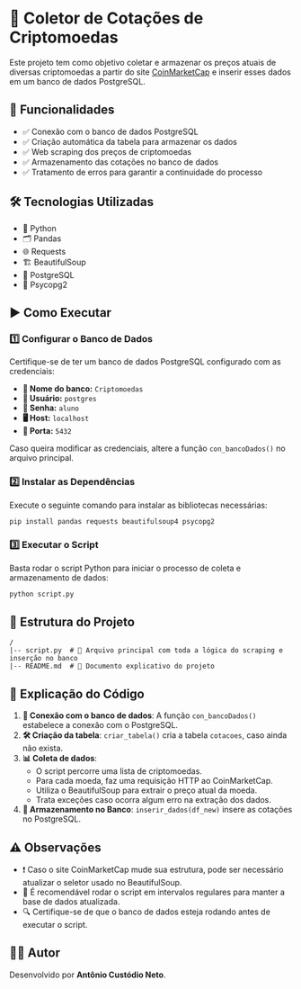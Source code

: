 # 🚀 Coletor de Cotações de Criptomoedas

Este projeto tem como objetivo coletar e armazenar os preços atuais de diversas criptomoedas a partir do site [CoinMarketCap](https://coinmarketcap.com/) e inserir esses dados em um banco de dados PostgreSQL.

## 📌 Funcionalidades
- ✅ Conexão com o banco de dados PostgreSQL
- ✅ Criação automática da tabela para armazenar os dados
- ✅ Web scraping dos preços de criptomoedas
- ✅ Armazenamento das cotações no banco de dados
- ✅ Tratamento de erros para garantir a continuidade do processo

## 🛠 Tecnologias Utilizadas
- 🐍 Python
- 🗂 Pandas
- 🌐 Requests
- 🏗 BeautifulSoup
- 🐘 PostgreSQL
- 🔌 Psycopg2

## ▶️ Como Executar

### 1️⃣ Configurar o Banco de Dados
Certifique-se de ter um banco de dados PostgreSQL configurado com as credenciais:
- **📂 Nome do banco:** `Criptomoedas`
- **👤 Usuário:** `postgres`
- **🔑 Senha:** `aluno`
- **🖥 Host:** `localhost`
- **🔌 Porta:** `5432`

Caso queira modificar as credenciais, altere a função `con_bancoDados()` no arquivo principal.

### 2️⃣ Instalar as Dependências
Execute o seguinte comando para instalar as bibliotecas necessárias:
```sh
pip install pandas requests beautifulsoup4 psycopg2
```

### 3️⃣ Executar o Script
Basta rodar o script Python para iniciar o processo de coleta e armazenamento de dados:
```sh
python script.py
```

## 📂 Estrutura do Projeto
```
/
|-- script.py  # 📜 Arquivo principal com toda a lógica do scraping e inserção no banco
|-- README.md  # 📖 Documento explicativo do projeto
```

## 📝 Explicação do Código
1. **🔗 Conexão com o banco de dados**: A função `con_bancoDados()` estabelece a conexão com o PostgreSQL.
2. **🛠 Criação da tabela**: `criar_tabela()` cria a tabela `cotacoes`, caso ainda não exista.
3. **📊 Coleta de dados**:
   - O script percorre uma lista de criptomoedas.
   - Para cada moeda, faz uma requisição HTTP ao CoinMarketCap.
   - Utiliza o BeautifulSoup para extrair o preço atual da moeda.
   - Trata exceções caso ocorra algum erro na extração dos dados.
4. **💾 Armazenamento no Banco**: `inserir_dados(df_new)` insere as cotações no PostgreSQL.

## ⚠️ Observações
- ❗ Caso o site CoinMarketCap mude sua estrutura, pode ser necessário atualizar o seletor usado no BeautifulSoup.
- 🔄 É recomendável rodar o script em intervalos regulares para manter a base de dados atualizada.
- 🔍 Certifique-se de que o banco de dados esteja rodando antes de executar o script.

## 👨‍💻 Autor
Desenvolvido por **Antônio Custódio Neto**.
